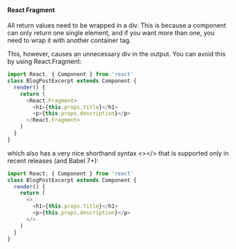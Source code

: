 #### React Fragment
All return values need to be wrapped in a div. This is because a component can only return one single element, and if you want more than one, you need to wrap it with another container tag.

This, however, causes an unnecessary div in the output. You can avoid this by using React.Fragment:

```js
import React, { Component } from 'react'
class BlogPostExcerpt extends Component {
  render() {
    return (
      <React.Fragment>
        <h1>{this.props.title}</h1>
        <p>{this.props.description}</p>
      </React.Fragment>
    )
  }
}
````
which also has a very nice shorthand syntax <></> that is supported only in recent releases (and Babel 7+):

```js
import React, { Component } from 'react'
class BlogPostExcerpt extends Component {
  render() {
    return (
      <>
        <h1>{this.props.title}</h1>
        <p>{this.props.description}</p>
      </>
    )
  }
}
```